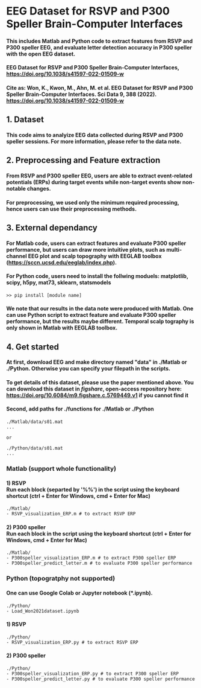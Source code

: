 # EEG Dataset for RSVP and P300 Speller Brain-Computer Interfaces
 
 #### This includes Matlab and Python code to extract features from RSVP and P300 speller EEG, and evaluate letter detection accuracy in P300 speller with the open EEG dataset.
 
 #### EEG Dataset for RSVP and P300 Speller Brain-Computer Interfaces, https://doi.org/10.1038/s41597-022-01509-w
 #### Cite as: Won, K., Kwon, M., Ahn, M. et al. EEG Dataset for RSVP and P300 Speller Brain-Computer Interfaces. Sci Data 9, 388 (2022). https://doi.org/10.1038/s41597-022-01509-w
 
 ## 1. Dataset
 #### This code aims to analyize EEG data collected during RSVP and P300 speller sessions. For more information, please refer to the data note.
 
 ## 2. Preprocessing and Feature extraction
 #### From RSVP and P300 speller EEG, users are able to extract event-related potentials (ERPs) during target events while non-target events show non-notable changes.
 #### For preprocessing, we used only the minimum required processing, hence users can use their preprocessing methods.
 
 ## 3. External dependancy
 #### For Matlab code, users can extract features and evaluate P300 speller performance, but users can draw more intuitive plots, such as multi-channel EEG plot and  scalp topography with EEGLAB toolbox (https://sccn.ucsd.edu/eeglab/index.php).
 #### For Python code, users need to install the follwing moduels: matplotlib, scipy, h5py, mat73, sklearn, statsmodels
 ```
 >> pip install [module name]
 ```
 #### We note that our results in the data note were produced with Matlab. One can use Python script to extract feature and evaluate P300 speller performance, but the results maybe different. Temporal scalp tography is only shown in Matlab with EEGLAB toolbox.
 
 ## 4. Get started
 #### At first, download EEG and make directory named "data" in ./Matlab or ./Python. Otherwise you can specify your filepath in the scripts.
 #### To get details of this dataset, please use the paper mentioned above. You can download this dataset in _figshare_, open-access repository here: https://doi.org/10.6084/m9.figshare.c.5769449.v1 if you cannot find it
 #### Second, add paths for ./functions for ./Matlab or ./Python
 ```
 ./Matlab/data/s01.mat
 ...
 
 or
 
 ./Python/data/s01.mat
 ...
 ```
 ### Matlab (support whole functionality)
 #### 1) RSVP </br> Run each block (separted by '%%') in the script using the keyboard shortcut (ctrl + Enter for Windows, cmd + Enter for Mac)
 ```
 ./Matlab/
 - RSVP_visualization_ERP.m # to extract RSVP ERP
 ```
 #### 2) P300 speller </br> Run each block in the script using the keyboard shortcut (ctrl + Enter for Windows, cmd + Enter for Mac)
 ```
 ./Matlab/
 - P300speller_visualization_ERP.m # to extract P300 speller ERP
 - P300speller_predict_letter.m # to evaluate P300 speller performance
 ```
 ### Python (topogratphy not supported)
 #### One can use Google Colab or Jupyter notebook (*.ipynb).
 ```
 ./Python/
 - Load_Won2021dataset.ipynb
 ```
 #### 1) RSVP
  ```
 ./Python/
 - RSVP_visualization_ERP.py # to extract RSVP ERP
 ```
 #### 2) P300 speller
  ```
 ./Python/
 - P300speller_visualization_ERP.py # to extract P300 speller ERP
 - P300speller_predict_letter.py # to evaluate P300 speller performance
 ```
